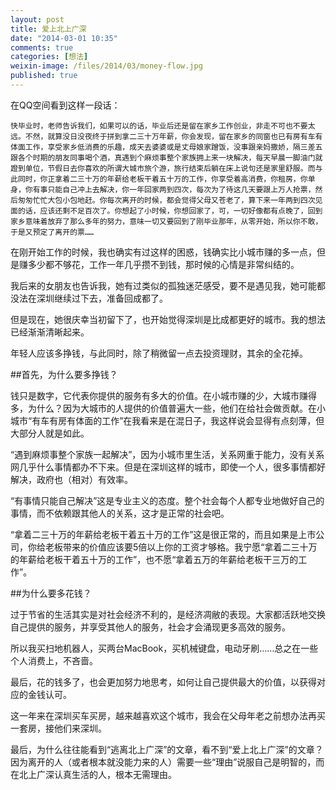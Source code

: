 ```yaml
---
layout: post
title: 爱上北上广深
date: "2014-03-01 10:35"
comments: true
categories: [想法]
weixin-image: /files/2014/03/money-flow.jpg
published: true
---
```


<!--more-->

在QQ空间看到这样一段话：

    快毕业时，老师告诉我们，如果可以的话，毕业后还是留在家乡工作创业，非走不可也不要太远。不然，就算没日没夜终于拼到拿二三十万年薪，你会发现，留在家乡的同窗也已有房有车有体面工作，享受家乡低消费的乐趣，成天去婆婆或是丈母娘家蹭饭，没事跟亲妈撒娇，隔三差五跟各个时期的朋友同事喝个酒，真遇到个麻烦事整个家族拥上来一块解决，每天早晨一脚油门就蹬到单位，节假日去你喜欢的所谓大城市旅个游，旅行结束后躺在床上说句还是家里舒服。而与此同时，你正拿着二三十万的年薪给老板干着五十万的工作，你享受着高消费，你租房，你单身，你有事只能自己冲上去解决，你一年回家两到四次，每次为了待这几天要跟上万人抢票，然后匆匆忙忙大包小包地赶。你每次离开的时候，都会觉得父母又苍老了，算下来一年两到四次见面的话，应该还剩不足百次了。你想起了小时候，你想回家了，可，一切好像都有点晚了，回到家乡意味着放弃了那么多年的努力，意味一切又要回到了刚毕业那年，从零开始，所以你不敢，于是又预定了离开的票……

在刚开始工作的时候，我也确实有过这样的困惑，钱确实比小城市赚的多一点，但是赚多少都不够花，工作一年几乎攒不到钱，那时候的心情是非常纠结的。

我后来的女朋友也告诉我，她有过类似的孤独迷茫感受，要不是遇见我，她可能都没法在深圳继续过下去，准备回成都了。

但是现在，她很庆幸当初留下了，也开始觉得深圳是比成都更好的城市。我的想法已经渐渐清晰起来。

年轻人应该多挣钱，与此同时，除了稍微留一点去投资理财，其余的全花掉。

##首先，为什么要多挣钱？

钱只是数字，它代表你提供的服务有多大的价值。在小城市赚的少，大城市赚得多，为什么？因为大城市的人提供的价值普遍大一些，他们在给社会做贡献。在小城市“有车有房有体面的工作”在我看来是在混日子，我这样说会显得有点刻薄，但大部分人就是如此。

“遇到麻烦事整个家族一起解决”，因为小城市里生活，关系网重于能力，没有关系网几乎什么事情都办不下来。但是在深圳这样的城市，即使一个人，很多事情都好解决，政府也（相对）有效率。

“有事情只能自己解决”这是专业主义的态度。整个社会每个人都专业地做好自己的事情，而不依赖跟其他人的关系，这才是正常的社会吧。

“拿着二三十万的年薪给老板干着五十万的工作”这是很正常的，而且如果是上市公司，你给老板带来的价值应该要5倍以上你的工资才够格。我宁愿“拿着二三十万的年薪给老板干着五十万的工作”，也不愿“拿着五万的年薪给老板干三万的工作”。

##为什么要多花钱？

过于节省的生活其实是对社会经济不利的，是经济凋敝的表现。大家都活跃地交换自己提供的服务，并享受其他人的服务，社会才会涌现更多高效的服务。

所以我买扫地机器人，买两台MacBook，买机械键盘，电动牙刷……总之在一些个人消费上，不吝啬。

最后，花的钱多了，也会更加努力地思考，如何让自己提供最大的价值，以获得对应的金钱认可。

这一年来在深圳买车买房，越来越喜欢这个城市，我会在父母年老之前想办法再买一套房，接他们来深圳。

最后，为什么往往能看到“逃离北上广深”的文章，看不到“爱上北上广深”的文章？因为离开的人（或者根本就没能力来的人）需要一些“理由”说服自己是明智的，而在北上广深认真生活的人，根本无需理由。
